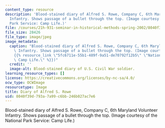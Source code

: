 ```yaml
---
content_type: resource
description: 'Blood-stained diary of Alfred S. Rowe, Company C, 6th Maryland Volunteer
  Infantry. Shows passage of a bullet through the top. (Image courtesy of the National
  Park Service: Camp Life.)'
file: /courses/21h-931-seminar-in-historical-methods-spring-2002/8040f39d793a7a99c6bb246b027ac7e6_21h-931s02.jpg
file_size: 28426
file_type: image/jpeg
image_metadata:
  caption: "Blood-stained diary of Alfred S. Rowe, Company C, 6th Maryland Volunteer\
    \ Infantry. Shows passage of a bullet through the top. (Image courtesy of the\_\
    {{% resource_link \"5fc6711e-55b1-489f-9a51-de70792f12b5\" \"National Park Service:\
    \ Camp Life.\" %}})"
  credit: ''
  image-alt: Blood-stained diary of U.S. Civil War soldier.
learning_resource_types: []
license: https://creativecommons.org/licenses/by-nc-sa/4.0/
ocw_type: OCWImage
resourcetype: Image
title: Diary of Alfred S. Rowe
uid: 8040f39d-793a-7a99-c6bb-246b027ac7e6
---
```

Blood-stained diary of Alfred S. Rowe, Company C, 6th Maryland Volunteer Infantry. Shows passage of a bullet through the top. (Image courtesy of the National Park Service: Camp Life.)